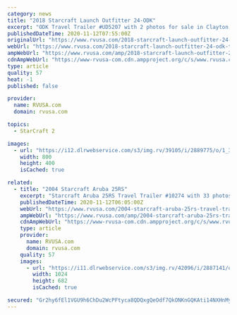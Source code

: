 ```yaml
---
category: news
title: "2018 Starcraft Launch Outfitter 24-ODK"
excerpt: "ODK Travel Trailer #UD5207 with 2 photos for sale in Clayton, Delaware 19938. See this unit and thousands more at RVUSA.com. Updated Daily."
publishedDateTime: 2020-11-12T07:55:00Z
originalUrl: "https://www.rvusa.com/2018-starcraft-launch-outfitter-24-odk-travel-trailer-2889775"
webUrl: "https://www.rvusa.com/2018-starcraft-launch-outfitter-24-odk-travel-trailer-2889775"
ampWebUrl: "https://www.rvusa.com/amp/2018-starcraft-launch-outfitter-24-odk-travel-trailer-2889775"
cdnAmpWebUrl: "https://www-rvusa-com.cdn.ampproject.org/c/s/www.rvusa.com/amp/2018-starcraft-launch-outfitter-24-odk-travel-trailer-2889775"
type: article
quality: 57
heat: -1
published: false

provider:
  name: RVUSA.com
  domain: rvusa.com

topics:
  - StarCraft 2

images:
  - url: "https://i12.dlrwebservice.com/s3/img.rv/39105/i/2889775/o/1_39105_2889775_117588793.jpg"
    width: 800
    height: 400
    isCached: true

related:
  - title: "2004 Starcraft Aruba 25RS"
    excerpt: "Starcraft Aruba 25RS Travel Trailer #10274 with 33 photos for sale in Cartersville, Georgia 30121. See this unit and thousands more at RVUSA.com. Updated Daily."
    publishedDateTime: 2020-11-12T06:05:00Z
    webUrl: "https://www.rvusa.com/2004-starcraft-aruba-25rs-travel-trailer-2887141"
    ampWebUrl: "https://www.rvusa.com/amp/2004-starcraft-aruba-25rs-travel-trailer-2887141"
    cdnAmpWebUrl: "https://www-rvusa-com.cdn.ampproject.org/c/s/www.rvusa.com/amp/2004-starcraft-aruba-25rs-travel-trailer-2887141"
    type: article
    provider:
      name: RVUSA.com
      domain: rvusa.com
    quality: 57
    images:
      - url: "https://i11.dlrwebservice.com/s3/img.rv/42096/i/2887141/o/1_42096_2887141_117296820.jpg"
        width: 1024
        height: 682
        isCached: true

secured: "Gr2hy6fEl1VGU9h6ChDu2WcPFtyca8QDQxgQeOdf7QkONKnGQKAti14NXHnMy1lydAY1TMEVP2Nq46yvm9Ck2U4E84PenWU3GDcsEb1cJ5f3mRXNzoN1wQXr7op9dF/M/rRi+LzbNx1JV5ZFX5pJmuaIqugNn2AJs8gJU6xXPf3IsUMUZNTLy1CwlOJ81axlaqj0fsaHgL61pr7+DcUQBsDNMBOoyzCFz742OhN77aUiSLBb40RAcYf8m3CdZm4Lbkud7AEIt6hRMxKMQdRkifcwLHhrD6vkuLEsRuSMIxbL40u2f4J885rtwAunw/DTwMit2DUsraaY2gJCSs0YHx6VUwyrlLpvAOT9WbWiKZg=;SMzYNa+borfRMR3IWNhIkw=="
---
```


